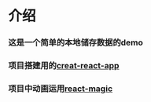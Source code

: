 # 介绍
### 这是一个简单的本地储存数据的demo
### 项目搭建用的[creat-react-app](https://github.com/wecandothis/create-react-app)
### 项目中动画运用[react-magic](https://github.com/wecandothis/react-magic)
